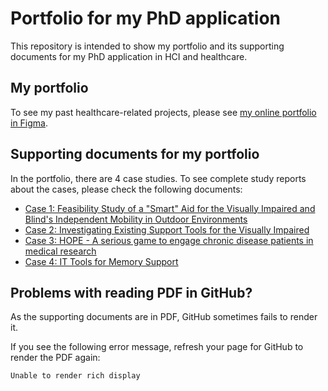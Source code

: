 # Portfolio for my PhD application 
This repository is intended to show my portfolio and its supporting documents for my PhD application in HCI and healthcare.

## My portfolio
To see my past healthcare-related projects, please see [my online portfolio in Figma](https://www.figma.com/proto/DZx9Oq0oiyLvDMciGkhWD1/Qian's-portfolio?node-id=50%3A82&scaling=scale-down&page-id=6%3A63&starting-point-node-id=50%3A82).

## Supporting documents for my portfolio
In the portfolio, there are 4 case studies. To see complete study reports about the cases, please check the following documents:
- [Case 1: Feasibility Study of a "Smart" Aid for the Visually Impaired and Blind's Independent Mobility in Outdoor Environments](Supporting-document-Case-1-masterThesis-Feasibility-Study-of-Smart-Navigation-Aid.pdf)
- [Case 2: Investigating Existing Support Tools for the Visually Impaired](Supporting-document-Case-2-Investigating-Existing-Navigation-Aids-for-Vision-Loss.pdf)
- [Case 3: HOPE - A serious game to engage chronic disease patients in medical research](Supporting-document-Case-3-Serious-Game-Design-for-Patient-Engagement.pdf)
- [Case 4: IT Tools for Memory Support](Supporting-document-Case-4-IT-Tools-for-Memory-Support.pdf)

## Problems with reading PDF in GitHub?
As the supporting documents are in PDF, GitHub sometimes fails to render it.

If you see the following error message, refresh your page for GitHub to render the PDF again:

```
Unable to render rich display
```

